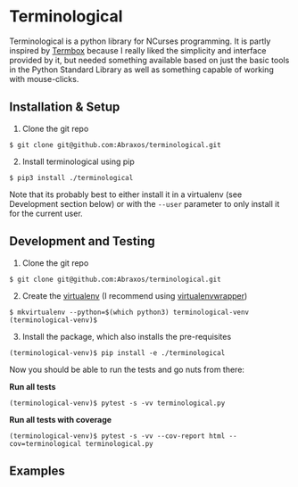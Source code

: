 # Terminological

Terminological is a python library for NCurses programming. It is partly inspired by [Termbox](https://github.com/nsf/termbox) because I really liked the simplicity and interface provided by it, but needed something available based on just the basic tools in the Python Standard Library as well as something capable of working with mouse-clicks.

## Installation & Setup

1) Clone the git repo

```
$ git clone git@github.com:Abraxos/terminological.git
```

2) Install terminological using pip

```
$ pip3 install ./terminological
```

Note that its probably best to either install it in a virtualenv (see Development section below) or with the `--user` parameter to only install it for the current user.

## Development and Testing

1) Clone the git repo

```
$ git clone git@github.com:Abraxos/terminological.git
```

2) Create the [virtualenv](https://virtualenv.pypa.io/en/stable/) (I recommend using [virtualenvwrapper](https://virtualenvwrapper.readthedocs.io/en/latest/))

```
$ mkvirtualenv --python=$(which python3) terminological-venv
(terminological-venv)$ 
```

3) Install the package, which also installs the pre-requisites

```
(terminological-venv)$ pip install -e ./terminological
```

Now you should be able to run the tests and go nuts from there:

**Run all tests**

```
(terminological-venv)$ pytest -s -vv terminological.py
```

**Run all tests with coverage**

```
(terminological-venv)$ pytest -s -vv --cov-report html --cov=terminological terminological.py
```

## Examples